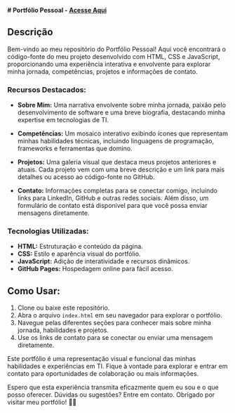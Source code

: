 **# Portfólio Pessoal - [Acesse Aqui](https://davio27.github.io/myportfolio)**

## Descrição

Bem-vindo ao meu repositório do Portfólio Pessoal! Aqui você encontrará o código-fonte do meu projeto desenvolvido com HTML, CSS e JavaScript, proporcionando uma experiência interativa e envolvente para explorar minha jornada, competências, projetos e informações de contato.

### Recursos Destacados:

- **Sobre Mim:** Uma narrativa envolvente sobre minha jornada, paixão pelo desenvolvimento de software e uma breve biografia, destacando minha expertise em tecnologias de TI.

- **Competências:** Um mosaico interativo exibindo ícones que representam minhas habilidades técnicas, incluindo linguagens de programação, frameworks e ferramentas que domino.

- **Projetos:** Uma galeria visual que destaca meus projetos anteriores e atuais. Cada projeto vem com uma breve descrição e um link para mais detalhes ou acesso ao código-fonte no GitHub.

- **Contato:** Informações completas para se conectar comigo, incluindo links para LinkedIn, GitHub e outras redes sociais. Além disso, um formulário de contato está disponível para que você possa enviar mensagens diretamente.

### Tecnologias Utilizadas:

- **HTML:** Estruturação e conteúdo da página.
- **CSS:** Estilo e aparência visual do portfólio.
- **JavaScript:** Adição de interatividade e recursos dinâmicos.
- **GitHub Pages:** Hospedagem online para fácil acesso.

## Como Usar:

1. Clone ou baixe este repositório.
2. Abra o arquivo `index.html` em seu navegador para explorar o portfólio.
3. Navegue pelas diferentes seções para conhecer mais sobre minha jornada, habilidades e projetos.
4. Use os links de contato para se conectar ou enviar uma mensagem diretamente.

Este portfólio é uma representação visual e funcional das minhas habilidades e experiências em TI. Fique à vontade para explorar e entrar em contato para oportunidades de colaboração ou mais informações.

Espero que esta experiência transmita eficazmente quem eu sou e o que posso oferecer. Dúvidas ou sugestões? Entre em contato. Obrigado por visitar meu portfólio! 🚀✨
